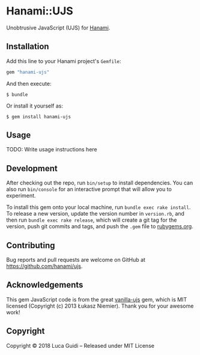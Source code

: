 # Hanami::UJS

Unobtrusive JavaScript (UJS) for [Hanami](http://hanamirb.org).

## Installation

Add this line to your Hanami project's `Gemfile`:

```ruby
gem "hanami-ujs"
```

And then execute:

    $ bundle

Or install it yourself as:

    $ gem install hanami-ujs

## Usage

TODO: Write usage instructions here

## Development

After checking out the repo, run `bin/setup` to install dependencies. You can also run `bin/console` for an interactive prompt that will allow you to experiment.

To install this gem onto your local machine, run `bundle exec rake install`. To release a new version, update the version number in `version.rb`, and then run `bundle exec rake release`, which will create a git tag for the version, push git commits and tags, and push the `.gem` file to [rubygems.org](https://rubygems.org).

## Contributing

Bug reports and pull requests are welcome on GitHub at https://github.com/hanami/ujs.

## Acknowledgements

This gem JavaScript code is from the great [vanilla-ujs](https://rubygems.org/gems/vanilla-ujs) gem,
which is MIT licensed (Copyright (c) 2013 Łukasz Niemier). Thank you for your awesome work!

## Copyright

Copyright © 2018 Luca Guidi – Released under MIT License
